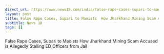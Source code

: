 ```yaml
---
direct_url: https://www.news18.com/india/false-rape-cases-supari-to-maoists-how-jharkhand-mining-scam-accused-is-allegedly-stalling-ed-officers-from-jail-8732980.html
layout: post
title: False Rape Cases, Supari to Maoists  How Jharkhand Mining Scam Accused is Allegedly Stalling ED Officers from Jail
subtitle: News 18
tags: []
---
```


False Rape Cases, Supari to Maoists  How Jharkhand Mining Scam Accused is Allegedly Stalling ED Officers from Jail
